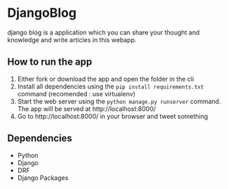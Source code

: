 # DjangoBlog
django blog is a application which you can share your thought and knowledge and write articles in this webapp.

##  How to run the app
1. Either fork or download the app and open the folder in the cli
2. Install all dependencies using the `pip install requirements.txt` command (recomended : use virtualenv)
3. Start the web server using the `python manage.py runserver` command. The app will be served at http://localhost:8000/ 
4. Go to http://localhost:8000/ in your browser and tweet something

## Dependencies
- Python
- Django
- DRF
- Django Packages

